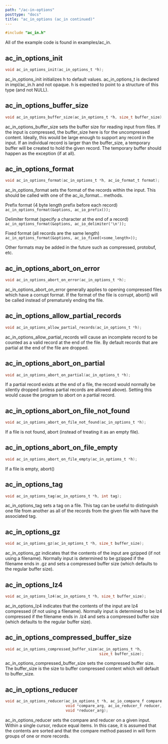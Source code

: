 ```yaml
---
path: "/ac-in-options"
posttype: "docs"
title: "ac_in_options (ac_in continued)"
---
```


```c
#include "ac_in.h"
```

All of the example code is found in examples/ac_in.  

## ac\_in\_options\_init

```c
void ac_in_options_init(ac_in_options_t *h);
```
ac\_in\_options\_init initializes h to default values.  ac\_in\_options\_t is declared in impl/ac\_in.h and not opaque.  h is expected to point to a structure of this type (and not NULL).

## ac\_in\_options\_buffer\_size

```c
void ac_in_options_buffer_size(ac_in_options_t *h, size_t buffer_size);
```
ac\_in\_options\_buffer\_size sets the buffer size for reading input from files.  If the input is compressed, the buffer_size here is for the uncompressed content.  Ideally, this would be large enough to support any record in the input.  If an individual record is larger than the buffer_size, a temporary buffer will be created to hold the given record.  The temporary buffer should happen as the exception (if at all).

## ac\_in\_options\_format

```c
void ac_in_options_format(ac_in_options_t *h, ac_io_format_t format);
```
ac\_in\_options\_format sets the format of the records within the input.  This should be called with one of the ac\_io\_format... methods.

Prefix format (4 byte length prefix before each record)<br/>
```ac_in_options_format(&options, ac_io_prefix());```

Delimiter format (specify a character at the end of a record)<br/>
```ac_in_options_format(&options, ac_io_delimiter('\n'));```

Fixed format (all records are the same length)<br/>
```ac_in_options_format(&options, ac_io_fixed(<some_length>));```

Other formats may be added in the future such as compressed, protobuf, etc.

## ac\_in\_options\_abort\_on\_error

```c
void ac_in_options_abort_on_error(ac_in_options_t *h);
```
ac\_in\_options\_abort\_on\_error generally applies to opening compressed files which have a corrupt format.  If the format of the file is corrupt, abort() will be called instead of prematurely ending the file.

## ac\_in\_options\_allow\_partial\_records

```c
void ac_in_options_allow_partial_records(ac_in_options_t *h);
```
ac\_in\_options\_allow\_partial\_records will cause an incomplete record to be counted as a valid record at the end of the file.  By default records that are partial at the end of the file are dropped.

## ac\_in\_options\_abort\_on\_partial

```c
void ac_in_options_abort_on_partial(ac_in_options_t *h);
```

If a partial record exists at the end of a file, the record would normally be silently dropped (unless partial records are allowed above).  Setting this would cause the program to abort on a partial record.

## ac\_in\_options\_abort\_on\_file\_not\_found

```c
void ac_in_options_abort_on_file_not_found(ac_in_options_t *h);
```

If a file is not found, abort (instead of treating it as an empty file).

## ac\_in\_options\_abort\_on\_file\_empty

```c
void ac_in_options_abort_on_file_empty(ac_in_options_t *h);
```
If a file is empty, abort()

## ac\_in\_options\_tag

```c
void ac_in_options_tag(ac_in_options_t *h, int tag);
```
ac\_in\_options\_tag sets a tag on a file.  This tag can be useful to distinguish one file from another as all of the records from the given file with have the associated tag.

## ac\_in\_options\_gz
```c
void ac_in_options_gz(ac_in_options_t *h, size_t buffer_size);
```
ac\_in\_options\_gz indicates that the contents of the input are gzipped (if not using a filename).  Normally input is determined to be gzipped if the filename ends in .gz and sets a compressed buffer size (which defaults to the regular buffer size).


## ac\_in\_options\_lz4

```c
void ac_in_options_lz4(ac_in_options_t *h, size_t buffer_size);
```
ac\_in\_options\_lz4 indicates that the contents of the input are lz4 compressed (if not using a filename).  Normally input is determined to be lz4 compressed if the filename ends in .lz4 and sets a compressed buffer size (which defaults to the regular buffer size).

## ac\_in\_options\_compressed\_buffer\_size

```c
void ac_in_options_compressed_buffer_size(ac_in_options_t *h,
                                          size_t buffer_size);
```
ac\_in\_options\_compressed\_buffer\_size sets the compressed buffer size.  The buffer_size is the size to buffer compressed content which will default to buffer_size.

## ac\_in\_options\_reducer

```c
void ac_in_options_reducer(ac_in_options_t *h, ac_io_compare_f compare,
                           void *compare_arg, ac_io_reducer_f reducer,
                           void *reducer_arg);
```
ac\_in\_options\_reducer sets the compare and reducer on a given input.  Within a single cursor, reduce equal items.  In this case, it is assumed that the contents are sorted and that the compare method passed in will form groups of one or more records.
